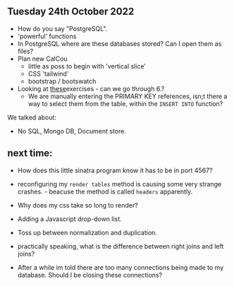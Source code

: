 ## Tuesday 24th October 2022

- How do you say "PostgreSQL".
- 'powerful' functions
- In PostgreSQL where are these databases stored? Can I open them as files?
- Plan new CalCou
  - little as poss to begin with 'vertical slice'
  - CSS 'tailwind'
  - bootstrap / bootswatch
- Looking at [these](https://launchschool.com/books/sql/read/table_relationships#exercises)exercises - can we go through 6.?
  - We are manually entering the PRIMARY KEY references, isn;t there a way to select them from the table, within the `INSERT INTO` function?

We talked about:

- No SQL, Mongo DB, Document store.

## next time:

- How does this little sinatra program know it has to be in port 4567?
- reconfiguring my `render tables` method is causing some very strange crashes. - beacuse the method is called `headers` apparently.
- Why does my css take so long to render?
- Adding a Javascript drop-down list.

- Toss up between normalization and duplication.
- practically speaking, what is the difference between right joins and left joins?
- After a while im told there are too many connections being made to my database. Should I be closing these connections?
